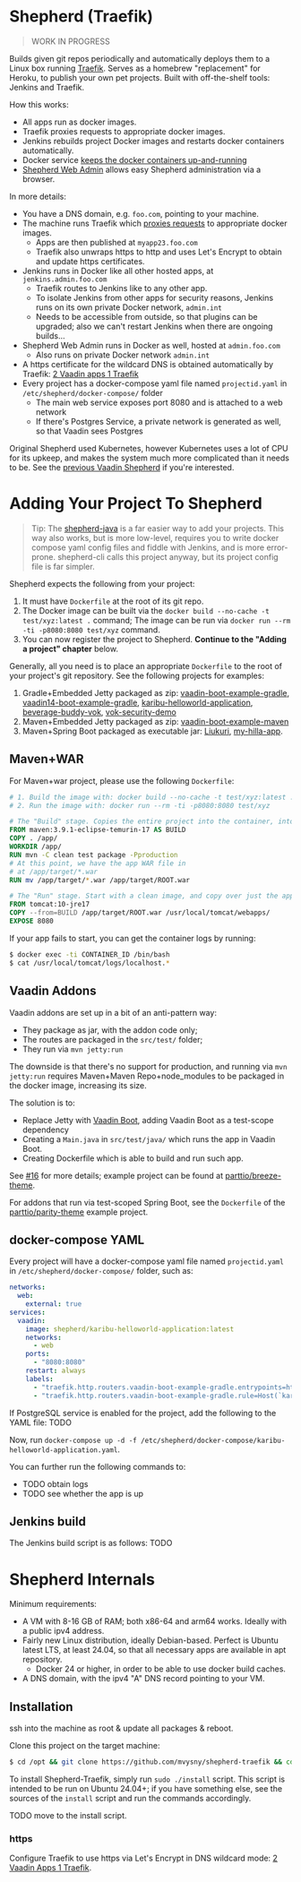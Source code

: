 # Shepherd (Traefik)

> WORK IN PROGRESS

Builds given git repos periodically and automatically deploys them to a Linux box running
[Traefik](https://traefik.io).
Serves as a homebrew "replacement" for Heroku, to publish your own pet projects.
Built with off-the-shelf tools: Jenkins and Traefik.

How this works:

* All apps run as docker images.
* Traefik proxies requests to appropriate docker images.
* Jenkins rebuilds project Docker images and restarts docker containers automatically.
* Docker service [keeps the docker containers up-and-running](https://mvysny.github.io/vaadin-docker-service/)
* [Shepherd Web Admin](https://github.com/mvysny/shepherd-java-client) allows easy Shepherd administration via a browser.

In more details:
* You have a DNS domain, e.g. `foo.com`, pointing to your machine.
* The machine runs Traefik which [proxies requests](https://mvysny.github.io/2-vaadin-apps-1-traefik/) to appropriate docker images.
  * Apps are then published at `myapp23.foo.com`
  * Traefik also unwraps https to http and uses Let's Encrypt to obtain and update https certificates.
* Jenkins runs in Docker like all other hosted apps, at `jenkins.admin.foo.com`
  * Traefik routes to Jenkins like to any other app.
  * To isolate Jenkins from other apps for security reasons, Jenkins runs on its own private Docker network, `admin.int`
  * Needs to be accessible from outside, so that plugins can be upgraded; also we can't restart Jenkins when there are ongoing builds...
* Shepherd Web Admin runs in Docker as well, hosted at `admin.foo.com`
  * Also runs on private Docker network `admin.int`
* A https certificate for the wildcard DNS is obtained automatically by Traefik: [2 Vaadin apps 1 Traefik](https://mvysny.github.io/2-vaadin-apps-1-traefik/)
* Every project has a docker-compose yaml file named `projectid.yaml` in `/etc/shepherd/docker-compose/` folder
  * The main web service exposes port 8080 and is attached to a web network
  * If there's Postgres Service, a private network is generated as well, so that Vaadin sees Postgres

Original Shepherd used Kubernetes, however Kubernetes uses a lot of CPU for its upkeep,
and makes the system much more complicated than it needs to be. See the [previous Vaadin Shepherd](https://github.com/mvysny/shepherd)
if you're interested.

# Adding Your Project To Shepherd

> Tip: The [shepherd-java](https://github.com/mvysny/shepherd-java-client) is a far easier way to add your projects.
> This way also works, but is more low-level, requires you to write docker compose yaml config files and fiddle with Jenkins,
> and is more error-prone. shepherd-cli calls this project anyway, but its project config file is far simpler.

Shepherd expects the following from your project:

1. It must have `Dockerfile` at the root of its git repo.
2. The Docker image can be built via the `docker build --no-cache -t test/xyz:latest .` command;
   The image can be run via `docker run --rm -ti -p8080:8080 test/xyz` command.
3. You can now register the project to Shepherd. **Continue to the "Adding a project" chapter** below.

Generally, all you need is to place an appropriate `Dockerfile` to the root of your project's git repository.
See the following projects for examples:

1. Gradle+Embedded Jetty packaged as zip: [vaadin-boot-example-gradle](https://github.com/mvysny/vaadin-boot-example-gradle),
   [vaadin14-boot-example-gradle](https://github.com/mvysny/vaadin14-boot-example-gradle),
   [karibu-helloworld-application](https://github.com/mvysny/karibu-helloworld-application),
   [beverage-buddy-vok](https://github.com/mvysny/beverage-buddy-vok),
   [vok-security-demo](https://github.com/mvysny/vok-security-demo)
2. Maven+Embedded Jetty packaged as zip: [vaadin-boot-example-maven](https://github.com/mvysny/vaadin-boot-example-maven)
3. Maven+Spring Boot packaged as executable jar: [Liukuri](https://github.com/vesanieminen/ElectricityCostDashboard),
   [my-hilla-app](https://github.com/mvysny/my-hilla-app).

## Maven+WAR

For Maven+war project, please use the following `Dockerfile`:

```dockerfile
# 1. Build the image with: docker build --no-cache -t test/xyz:latest .
# 2. Run the image with: docker run --rm -ti -p8080:8080 test/xyz

# The "Build" stage. Copies the entire project into the container, into the /app/ folder, and builds it.
FROM maven:3.9.1-eclipse-temurin-17 AS BUILD
COPY . /app/
WORKDIR /app/
RUN mvn -C clean test package -Pproduction
# At this point, we have the app WAR file in
# at /app/target/*.war
RUN mv /app/target/*.war /app/target/ROOT.war

# The "Run" stage. Start with a clean image, and copy over just the app itself, omitting gradle, npm and any intermediate build files.
FROM tomcat:10-jre17
COPY --from=BUILD /app/target/ROOT.war /usr/local/tomcat/webapps/
EXPOSE 8080
```

If your app fails to start, you can get the container logs by running:
```bash
$ docker exec -ti CONTAINER_ID /bin/bash
$ cat /usr/local/tomcat/logs/localhost.*
```

## Vaadin Addons

Vaadin addons are set up in a bit of an anti-pattern way:

* They package as jar, with the addon code only;
* The routes are packaged in the `src/test/` folder;
* They run via `mvn jetty:run`

The downside is that there's no support for production, and running via `mvn jetty:run`
requires Maven+Maven Repo+node_modules to be packaged in the docker image, increasing its size.

The solution is to:

* Replace Jetty with [Vaadin Boot](https://github.com/mvysny/vaadin-boot), adding Vaadin Boot as a test-scope dependency
* Creating a `Main.java` in `src/test/java/` which runs the app in Vaadin Boot.
* Creating Dockerfile which is able to build and run such app.

See [#16](https://github.com/mvysny/shepherd/issues/16) for more details; example project can be found at [parttio/breeze-theme](https://github.com/parttio/breeze-theme).

For addons that run via test-scoped Spring Boot, see the `Dockerfile` of the [parttio/parity-theme](https://github.com/parttio/parity-theme) example project.

## docker-compose YAML

Every project will have a docker-compose yaml file named `projectid.yaml` in `/etc/shepherd/docker-compose/` folder, such as:
```yaml
networks:
  web:
    external: true
services:
  vaadin:
    image: shepherd/karibu-helloworld-application:latest
    networks:
      - web
    ports:
      - "8080:8080"
    restart: always
    labels:
      - "traefik.http.routers.vaadin-boot-example-gradle.entrypoints=http"
      - "traefik.http.routers.vaadin-boot-example-gradle.rule=Host(`karibu-helloworld-application.v-herd2.eu`)"
```

If PostgreSQL service is enabled for the project, add the following to the YAML file: TODO

Now, run `docker-compose up -d -f /etc/shepherd/docker-compose/karibu-helloworld-application.yaml`.

You can further run the following commands to:
- TODO obtain logs
- TODO see whether the app is up

## Jenkins build

The Jenkins build script is as follows: TODO

# Shepherd Internals

Minimum requirements:

* A VM with 8-16 GB of RAM; both x86-64 and arm64 works. Ideally with a public ipv4 address.
* Fairly new Linux distribution, ideally Debian-based. Perfect is Ubuntu latest LTS, at least 24.04, so that
  all necessary apps are available in apt repository.
  * Docker 24 or higher, in order to be able to use docker build caches.
* A DNS domain, with the ipv4 "A" DNS record pointing to your VM.

## Installation

ssh into the machine as root & update all packages & reboot.

Clone this project on the target machine:
```bash
$ cd /opt && git clone https://github.com/mvysny/shepherd-traefik && cd shepherd-traefik
```

To install Shepherd-Traefik, simply run `sudo ./install` script. This script is intended
to be run on Ubuntu 24.04+; if you have something else, see the sources of the `install`
script and run the commands accordingly.

TODO move to the install script.

### https

Configure Traefik to use https via Let's Encrypt in DNS wildcard mode:
[2 Vaadin Apps 1 Traefik](https://mvysny.github.io/2-vaadin-apps-1-traefik/).
